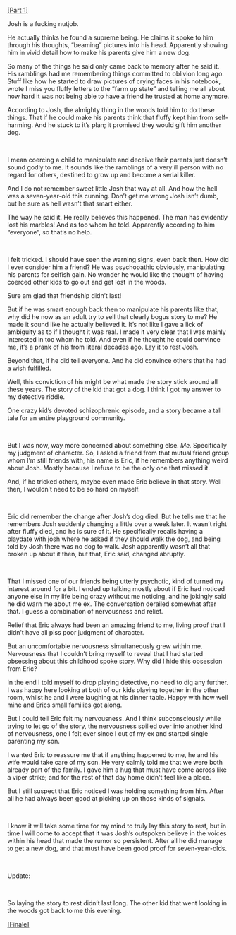 [\[Part 1\]](https://www.reddit.com/r/nosleep/comments/1gyd1nt/a_god_in_the_woods_part_1/)

Josh is a fucking nutjob.

He actually thinks he found a supreme being. He claims it spoke to him through his thoughts, “beaming” pictures into his head. Apparently showing him in vivid detail how to make his parents give him a new dog.

So many of the things he said only came back to memory after he said it. His ramblings had me remembering things committed to oblivion long ago. Stuff like how he started to draw pictures of crying faces in his notebook, wrote I miss you fluffy letters to the “farm up state” and telling me all about how hard it was not being able to have a friend he trusted at home anymore.

According to Josh, the almighty thing in the woods told him to do these things. That if he could make his parents think that fluffy kept him from self-harming. And he stuck to it’s plan; it promised they would gift him another dog.

 

I mean coercing a child to manipulate and deceive their parents just doesn’t sound godly to me. It sounds like the ramblings of a very ill person with no regard for others, destined to grow up and become a serial killer.

And I do not remember sweet little Josh that way at all. And how the hell was a seven-year-old this cunning. Don’t get me wrong Josh isn’t dumb, but he sure as hell wasn’t that smart either.

The way he said it. He really believes this happened. The man has evidently lost his marbles! And as too whom he told. Apparently according to him “everyone”, so that’s no help.

 

I felt tricked. I should have seen the warning signs, even back then. How did I ever consider him a friend? He was psychopathic obviously, manipulating his parents for selfish gain. No wonder he would like the thought of having coerced other kids to go out and get lost in the woods.

Sure am glad that friendship didn’t last!

But if he was smart enough back then to manipulate his parents like that, why did he now as an adult try to sell that clearly bogus story to me? He made it sound like he actually believed it. It’s not like I gave a lick of ambiguity as to if I thought it was real. I made it very clear that I was mainly interested in too whom he told. And even if he thought he could convince me, it’s a prank of his from literal decades ago. Lay it to rest Josh.

Beyond that, if he did tell everyone. And he did convince others that he had a wish fulfilled.

Well, this conviction of his might be what made the story stick around all these years. The story of the kid that got a dog. I think I got my answer to my detective riddle.

One crazy kid’s devoted schizophrenic episode, and a story became a tall tale for an entire playground community.

 

But I was now, way more concerned about something else. *Me.* Specifically my judgment of character. So, I asked a friend from that mutual friend group whom I’m still friends with, his name is Eric, if he remembers anything weird about Josh. Mostly because I refuse to be the only one that missed it.

And, if he tricked others, maybe even made Eric believe in that story. Well then, I wouldn’t need to be so hard on myself.

 

Eric did remember the change after Josh’s dog died. But he tells me that he remembers Josh suddenly changing a little over a week later. It wasn’t right after fluffy died, and he is sure of it. He specifically recalls having a playdate with josh where he asked if they should walk the dog, and being told by Josh there was no dog to walk. Josh apparently wasn’t all that broken up about it then, but that, Eric said, changed abruptly.

 

That I missed one of our friends being utterly psychotic, kind of turned my interest around for a bit. I ended up talking mostly about if Eric had noticed anyone else in my life being crazy without me noticing, and he jokingly said he did warn me about me ex. The conversation derailed somewhat after that. I guess a combination of nervousness and relief.

Relief that Eric always had been an amazing friend to me, living proof that I didn’t have all piss poor judgment of character.

But an uncomfortable nervousness simultaneously grew within me. Nervousness that I couldn’t bring myself to reveal that I had started obsessing about this childhood spoke story. Why did I hide this obsession from Eric?

In the end I told myself to drop playing detective, no need to dig any further. I was happy here looking at both of our kids playing together in the other room, whilst he and I were laughing at his dinner table. Happy with how well mine and Erics small families got along.

But I could tell Eric felt my nervousness. And I think subconsciously while trying to let go of the story, the nervousness spilled over into another kind of nervousness, one I felt ever since I cut of my ex and started single parenting my son.

I wanted Eric to reassure me that if anything happened to me, he and his wife would take care of my son. He very calmly told me that we were both already part of the family. I gave him a hug that must have come across like a viper strike; and for the rest of that day home didn't feel like a place.

But I still suspect that Eric noticed I was holding something from him. After all he had always been good at picking up on those kinds of signals.

 

I know it will take some time for my mind to truly lay this story to rest, but in time I will come to accept that it was Josh’s outspoken believe in the voices within his head that made the rumor so persistent. After all he did manage to get a new dog, and that must have been good proof for seven-year-olds.

 

Update:

 

So laying the story to rest didn’t last long. The other kid that went looking in the woods got back to me this evening.

[\[Finale\]](https://www.reddit.com/r/nosleep/comments/1gzy5up/a_god_in_the_woods_woodpecker_finale/)